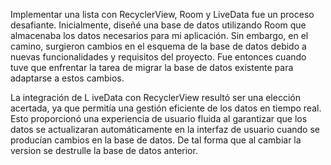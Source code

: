 Implementar una lista con RecyclerView, Room y LiveData fue un proceso desafiante. Inicialmente, diseñé una base de datos utilizando Room que almacenaba los datos necesarios para mi aplicación. Sin embargo, en el camino, surgieron cambios en el esquema de la base de datos debido a nuevas funcionalidades y requisitos del proyecto. Fue entonces cuando tuve que enfrentar la tarea de migrar la base de datos existente para adaptarse a estos cambios.

La integración de L iveData con RecyclerView resultó ser una elección acertada, ya que permitía una gestión eficiente de los datos en tiempo real. Esto proporcionó una experiencia de usuario fluida al garantizar que los datos se actualizaran automáticamente en la interfaz de usuario cuando se producían cambios en la base de datos. De tal forma que al cambiar la version se destrulle la base de datos anterior.